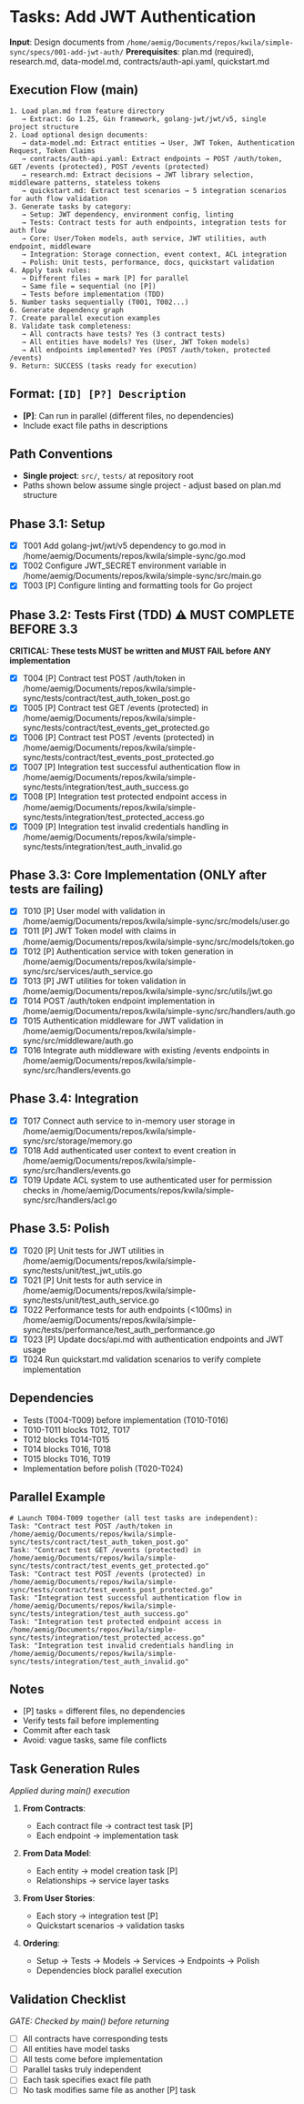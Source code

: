 # Tasks: Add JWT Authentication

**Input**: Design documents from `/home/aemig/Documents/repos/kwila/simple-sync/specs/001-add-jwt-auth/`
**Prerequisites**: plan.md (required), research.md, data-model.md, contracts/auth-api.yaml, quickstart.md

## Execution Flow (main)
```
1. Load plan.md from feature directory
   → Extract: Go 1.25, Gin framework, golang-jwt/jwt/v5, single project structure
2. Load optional design documents:
   → data-model.md: Extract entities → User, JWT Token, Authentication Request, Token Claims
   → contracts/auth-api.yaml: Extract endpoints → POST /auth/token, GET /events (protected), POST /events (protected)
   → research.md: Extract decisions → JWT library selection, middleware patterns, stateless tokens
   → quickstart.md: Extract test scenarios → 5 integration scenarios for auth flow validation
3. Generate tasks by category:
   → Setup: JWT dependency, environment config, linting
   → Tests: Contract tests for auth endpoints, integration tests for auth flow
   → Core: User/Token models, auth service, JWT utilities, auth endpoint, middleware
   → Integration: Storage connection, event context, ACL integration
   → Polish: Unit tests, performance, docs, quickstart validation
4. Apply task rules:
   → Different files = mark [P] for parallel
   → Same file = sequential (no [P])
   → Tests before implementation (TDD)
5. Number tasks sequentially (T001, T002...)
6. Generate dependency graph
7. Create parallel execution examples
8. Validate task completeness:
   → All contracts have tests? Yes (3 contract tests)
   → All entities have models? Yes (User, JWT Token models)
   → All endpoints implemented? Yes (POST /auth/token, protected /events)
9. Return: SUCCESS (tasks ready for execution)
```

## Format: `[ID] [P?] Description`
- **[P]**: Can run in parallel (different files, no dependencies)
- Include exact file paths in descriptions

## Path Conventions
- **Single project**: `src/`, `tests/` at repository root
- Paths shown below assume single project - adjust based on plan.md structure

## Phase 3.1: Setup
- [X] T001 Add golang-jwt/jwt/v5 dependency to go.mod in /home/aemig/Documents/repos/kwila/simple-sync/go.mod
- [X] T002 Configure JWT_SECRET environment variable in /home/aemig/Documents/repos/kwila/simple-sync/src/main.go
- [X] T003 [P] Configure linting and formatting tools for Go project

## Phase 3.2: Tests First (TDD) ⚠️ MUST COMPLETE BEFORE 3.3
**CRITICAL: These tests MUST be written and MUST FAIL before ANY implementation**
- [X] T004 [P] Contract test POST /auth/token in /home/aemig/Documents/repos/kwila/simple-sync/tests/contract/test_auth_token_post.go
- [X] T005 [P] Contract test GET /events (protected) in /home/aemig/Documents/repos/kwila/simple-sync/tests/contract/test_events_get_protected.go
- [X] T006 [P] Contract test POST /events (protected) in /home/aemig/Documents/repos/kwila/simple-sync/tests/contract/test_events_post_protected.go
- [X] T007 [P] Integration test successful authentication flow in /home/aemig/Documents/repos/kwila/simple-sync/tests/integration/test_auth_success.go
- [X] T008 [P] Integration test protected endpoint access in /home/aemig/Documents/repos/kwila/simple-sync/tests/integration/test_protected_access.go
- [X] T009 [P] Integration test invalid credentials handling in /home/aemig/Documents/repos/kwila/simple-sync/tests/integration/test_auth_invalid.go

## Phase 3.3: Core Implementation (ONLY after tests are failing)
- [X] T010 [P] User model with validation in /home/aemig/Documents/repos/kwila/simple-sync/src/models/user.go
- [X] T011 [P] JWT Token model with claims in /home/aemig/Documents/repos/kwila/simple-sync/src/models/token.go
- [X] T012 [P] Authentication service with token generation in /home/aemig/Documents/repos/kwila/simple-sync/src/services/auth_service.go
- [X] T013 [P] JWT utilities for token validation in /home/aemig/Documents/repos/kwila/simple-sync/src/utils/jwt.go
- [X] T014 POST /auth/token endpoint implementation in /home/aemig/Documents/repos/kwila/simple-sync/src/handlers/auth.go
- [X] T015 Authentication middleware for JWT validation in /home/aemig/Documents/repos/kwila/simple-sync/src/middleware/auth.go
- [X] T016 Integrate auth middleware with existing /events endpoints in /home/aemig/Documents/repos/kwila/simple-sync/src/handlers/events.go

## Phase 3.4: Integration
- [X] T017 Connect auth service to in-memory user storage in /home/aemig/Documents/repos/kwila/simple-sync/src/storage/memory.go
- [X] T018 Add authenticated user context to event creation in /home/aemig/Documents/repos/kwila/simple-sync/src/handlers/events.go
- [X] T019 Update ACL system to use authenticated user for permission checks in /home/aemig/Documents/repos/kwila/simple-sync/src/handlers/acl.go

## Phase 3.5: Polish
- [X] T020 [P] Unit tests for JWT utilities in /home/aemig/Documents/repos/kwila/simple-sync/tests/unit/test_jwt_utils.go
- [X] T021 [P] Unit tests for auth service in /home/aemig/Documents/repos/kwila/simple-sync/tests/unit/test_auth_service.go
- [X] T022 Performance tests for auth endpoints (<100ms) in /home/aemig/Documents/repos/kwila/simple-sync/tests/performance/test_auth_performance.go
- [X] T023 [P] Update docs/api.md with authentication endpoints and JWT usage
- [X] T024 Run quickstart.md validation scenarios to verify complete implementation

## Dependencies
- Tests (T004-T009) before implementation (T010-T016)
- T010-T011 blocks T012, T017
- T012 blocks T014-T015
- T014 blocks T016, T018
- T015 blocks T016, T019
- Implementation before polish (T020-T024)

## Parallel Example
```
# Launch T004-T009 together (all test tasks are independent):
Task: "Contract test POST /auth/token in /home/aemig/Documents/repos/kwila/simple-sync/tests/contract/test_auth_token_post.go"
Task: "Contract test GET /events (protected) in /home/aemig/Documents/repos/kwila/simple-sync/tests/contract/test_events_get_protected.go"
Task: "Contract test POST /events (protected) in /home/aemig/Documents/repos/kwila/simple-sync/tests/contract/test_events_post_protected.go"
Task: "Integration test successful authentication flow in /home/aemig/Documents/repos/kwila/simple-sync/tests/integration/test_auth_success.go"
Task: "Integration test protected endpoint access in /home/aemig/Documents/repos/kwila/simple-sync/tests/integration/test_protected_access.go"
Task: "Integration test invalid credentials handling in /home/aemig/Documents/repos/kwila/simple-sync/tests/integration/test_auth_invalid.go"
```

## Notes
- [P] tasks = different files, no dependencies
- Verify tests fail before implementing
- Commit after each task
- Avoid: vague tasks, same file conflicts

## Task Generation Rules
*Applied during main() execution*

1. **From Contracts**:
   - Each contract file → contract test task [P]
   - Each endpoint → implementation task
   
2. **From Data Model**:
   - Each entity → model creation task [P]
   - Relationships → service layer tasks
   
3. **From User Stories**:
   - Each story → integration test [P]
   - Quickstart scenarios → validation tasks

4. **Ordering**:
   - Setup → Tests → Models → Services → Endpoints → Polish
   - Dependencies block parallel execution

## Validation Checklist
*GATE: Checked by main() before returning*

- [ ] All contracts have corresponding tests
- [ ] All entities have model tasks
- [ ] All tests come before implementation
- [ ] Parallel tasks truly independent
- [ ] Each task specifies exact file path
- [ ] No task modifies same file as another [P] task